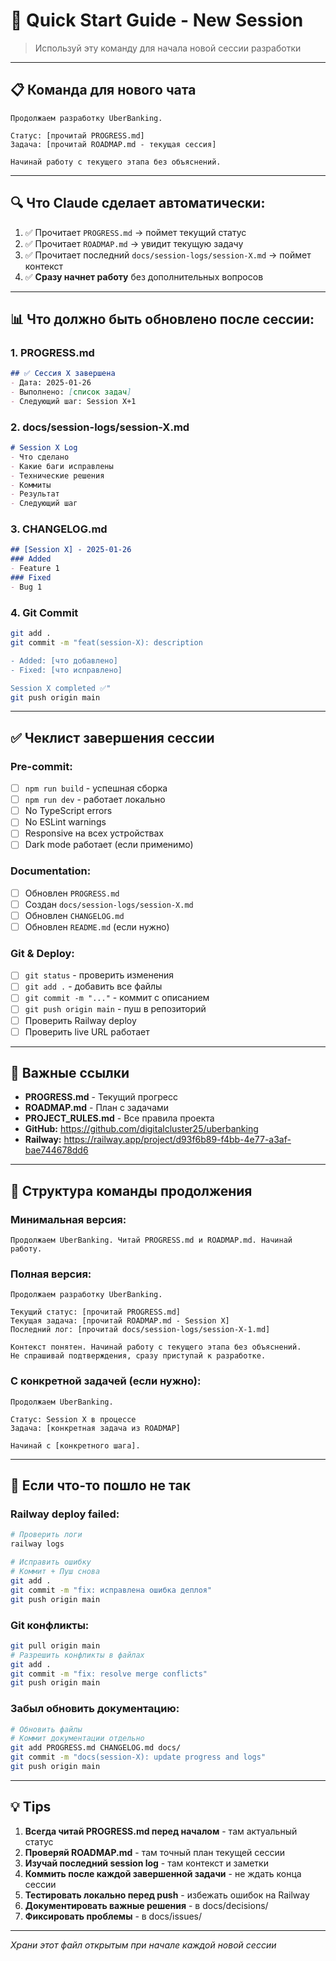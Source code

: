 # 🚀 Quick Start Guide - New Session

> Используй эту команду для начала новой сессии разработки

---

## 📋 Команда для нового чата

```
Продолжаем разработку UberBanking.

Статус: [прочитай PROGRESS.md]
Задача: [прочитай ROADMAP.md - текущая сессия]

Начинай работу с текущего этапа без объяснений.
```

---

## 🔍 Что Claude сделает автоматически:

1. ✅ Прочитает `PROGRESS.md` → поймет текущий статус
2. ✅ Прочитает `ROADMAP.md` → увидит текущую задачу
3. ✅ Прочитает последний `docs/session-logs/session-X.md` → поймет контекст
4. ✅ **Сразу начнет работу** без дополнительных вопросов

---

## 📊 Что должно быть обновлено после сессии:

### 1. PROGRESS.md
```markdown
## ✅ Сессия X завершена
- Дата: 2025-01-26
- Выполнено: [список задач]
- Следующий шаг: Session X+1
```

### 2. docs/session-logs/session-X.md
```markdown
# Session X Log
- Что сделано
- Какие баги исправлены
- Технические решения
- Коммиты
- Результат
- Следующий шаг
```

### 3. CHANGELOG.md
```markdown
## [Session X] - 2025-01-26
### Added
- Feature 1
### Fixed
- Bug 1
```

### 4. Git Commit
```bash
git add .
git commit -m "feat(session-X): description

- Added: [что добавлено]
- Fixed: [что исправлено]

Session X completed ✅"
git push origin main
```

---

## ✅ Чеклист завершения сессии

### Pre-commit:
- [ ] `npm run build` - успешная сборка
- [ ] `npm run dev` - работает локально
- [ ] No TypeScript errors
- [ ] No ESLint warnings
- [ ] Responsive на всех устройствах
- [ ] Dark mode работает (если применимо)

### Documentation:
- [ ] Обновлен `PROGRESS.md`
- [ ] Создан `docs/session-logs/session-X.md`
- [ ] Обновлен `CHANGELOG.md`
- [ ] Обновлен `README.md` (если нужно)

### Git & Deploy:
- [ ] `git status` - проверить изменения
- [ ] `git add .` - добавить все файлы
- [ ] `git commit -m "..."` - коммит с описанием
- [ ] `git push origin main` - пуш в репозиторий
- [ ] Проверить Railway deploy
- [ ] Проверить live URL работает

---

## 🔗 Важные ссылки

- **PROGRESS.md** - Текущий прогресс
- **ROADMAP.md** - План с задачами
- **PROJECT_RULES.md** - Все правила проекта
- **GitHub:** https://github.com/digitalcluster25/uberbanking
- **Railway:** https://railway.app/project/d93f6b89-f4bb-4e77-a3af-bae744678dd6

---

## 🎯 Структура команды продолжения

### Минимальная версия:
```
Продолжаем UberBanking. Читай PROGRESS.md и ROADMAP.md. Начинай работу.
```

### Полная версия:
```
Продолжаем разработку UberBanking.

Текущий статус: [прочитай PROGRESS.md]
Текущая задача: [прочитай ROADMAP.md - Session X]
Последний лог: [прочитай docs/session-logs/session-X-1.md]

Контекст понятен. Начинай работу с текущего этапа без объяснений.
Не спрашивай подтверждения, сразу приступай к разработке.
```

### С конкретной задачей (если нужно):
```
Продолжаем UberBanking.

Статус: Session X в процессе
Задача: [конкретная задача из ROADMAP]

Начинай с [конкретного шага].
```

---

## 🚨 Если что-то пошло не так

### Railway deploy failed:
```bash
# Проверить логи
railway logs

# Исправить ошибку
# Коммит + Пуш снова
git add .
git commit -m "fix: исправлена ошибка деплоя"
git push origin main
```

### Git конфликты:
```bash
git pull origin main
# Разрешить конфликты в файлах
git add .
git commit -m "fix: resolve merge conflicts"
git push origin main
```

### Забыл обновить документацию:
```bash
# Обновить файлы
# Коммит документации отдельно
git add PROGRESS.md CHANGELOG.md docs/
git commit -m "docs(session-X): update progress and logs"
git push origin main
```

---

## 💡 Tips

1. **Всегда читай PROGRESS.md перед началом** - там актуальный статус
2. **Проверяй ROADMAP.md** - там точный план текущей сессии
3. **Изучай последний session log** - там контекст и заметки
4. **Коммить после каждой завершенной задачи** - не ждать конца сессии
5. **Тестировать локально перед push** - избежать ошибок на Railway
6. **Документировать важные решения** - в docs/decisions/
7. **Фиксировать проблемы** - в docs/issues/

---

*Храни этот файл открытым при начале каждой новой сессии*
